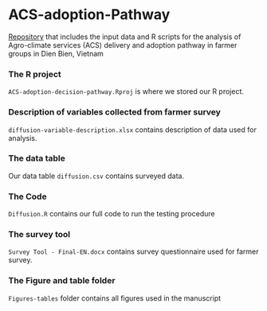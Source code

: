 # ACS-adoption-Pathway

[Repository](https://github.com/ThiThuGiangLuu/ACS-adoption-decision-pathway) that includes the input data and R scripts for the analysis of Agro-climate services (ACS) delivery and adoption pathway in farmer groups in Dien Bien, Vietnam

### The R project
`ACS-adoption-decision-pathway.Rproj` is where we stored our R project.

### Description of variables collected from farmer survey
`diffusion-variable-description.xlsx` contains description of data used for analysis. 

### The data table
Our data table `diffusion.csv` contains surveyed data.

### The Code
`Diffusion.R` contains our full code to run the testing procedure 

### The survey tool
`Survey Tool - Final-EN.docx` contains survey questionnaire used for farmer survey.

### The Figure and table folder
`Figures-tables` folder contains all figures used in the manuscript

